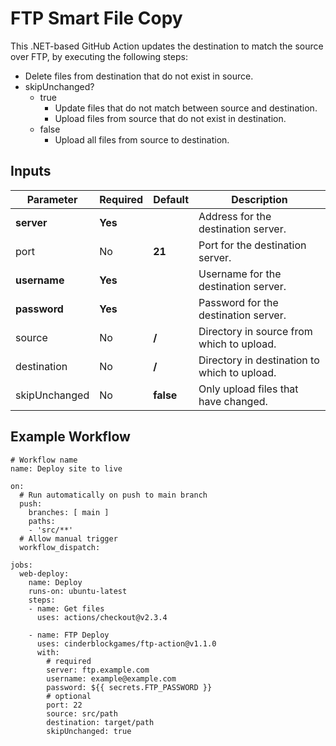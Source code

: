 # FTP Smart File Copy
This .NET-based GitHub Action updates the destination to match the source over FTP, by executing the following steps:
- Delete files from destination that do not exist in source.
- skipUnchanged?
  - true
    - Update files that do not match between source and destination.
    - Upload files from source that do not exist in destination.
  - false
    - Upload all files from source to destination.

## Inputs
| Parameter     | Required  | Default   | Description                                                                                     |
| ------------- | --------- | --------- | -------------------------------------------- |
| **server**    | **Yes**   |           | Address for the destination server.          |
| port          | No        | **21**    | Port for the destination server.             |
| **username**  | **Yes**   |           | Username for the destination server.         |
| **password**  | **Yes**   |           | Password for the destination server.         |
| source        | No        | **/**     | Directory in source from which to upload.    |
| destination   | No        | **/**     | Directory in destination to which to upload. |
| skipUnchanged | No        | **false** | Only upload files that have changed.         |

## Example Workflow
```
# Workflow name
name: Deploy site to live
 
on:
  # Run automatically on push to main branch
  push:
    branches: [ main ]
    paths:
    - 'src/**'
  # Allow manual trigger
  workflow_dispatch:

jobs:
  web-deploy:
    name: Deploy
    runs-on: ubuntu-latest
    steps:
    - name: Get files
      uses: actions/checkout@v2.3.4
      
    - name: FTP Deploy
      uses: cinderblockgames/ftp-action@v1.1.0
      with:
        # required
        server: ftp.example.com
        username: example@example.com
        password: ${{ secrets.FTP_PASSWORD }}
        # optional
        port: 22
        source: src/path
        destination: target/path
        skipUnchanged: true
```
